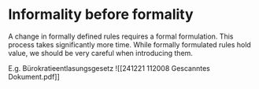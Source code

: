 # Informality before formality

A change in formally defined rules requires a formal formulation. This process takes significantly more time. While formally formulated rules hold value, we should be very careful when introducing them.

E.g. Bürokratieentlasungsgesetz
![[241221 112008 Gescanntes Dokument.pdf]]
